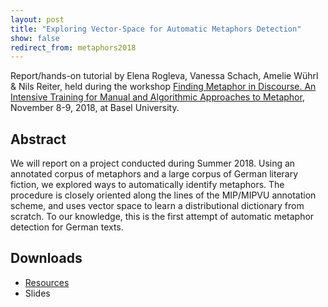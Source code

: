 ```yaml
---
layout: post
title: "Exploring Vector-Space for Automatic Metaphors Detection"
show: false
redirect_from: metaphors2018
---
```


Report/hands-on tutorial by Elena Rogleva, Vanessa Schach, Amelie Wührl & Nils Reiter, held during the workshop [Finding Metaphor in Discourse. An Intensive Training for Manual and Algorithmic Approaches to Metaphor](http://dhlab.unibas.ch/finding-metaphor-in-discourse/), November 8-9, 2018, at Basel University.

## Abstract
We will report on a project conducted during Summer 2018. Using an annotated corpus of metaphors and a large corpus of German literary fiction, we explored ways to automatically identify metaphors. The procedure is closely oriented along the lines of the MIP/MIPVU annotation scheme, and uses vector space to learn a distributional dictionary from scratch. To our knowledge, this is the first attempt of automatic metaphor detection for German texts.

## Downloads
- [Resources](/assets/2018-11-08-metaphors/Resources.zip)
- Slides